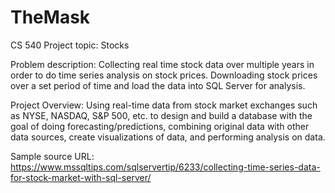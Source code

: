 # TheMask
CS 540
Project topic: Stocks

Problem description: Collecting real time stock data over multiple years in order to do time series analysis on stock prices.
Downloading stock prices over a set period of time and load the data into SQL Server for analysis.

Project Overview: Using real-time data from stock market exchanges such as NYSE, NASDAQ, S&P 500, etc. to design and build a database with the goal
of doing forecasting/predictions, combining original data with other data sources, create visualizations of data, and performing analysis on data.

Sample source URL: https://www.mssqltips.com/sqlservertip/6233/collecting-time-series-data-for-stock-market-with-sql-server/
